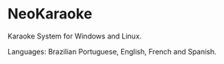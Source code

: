 # NeoKaraoke

Karaoke System for Windows and Linux.

Languages: Brazilian Portuguese, English, French and Spanish.
